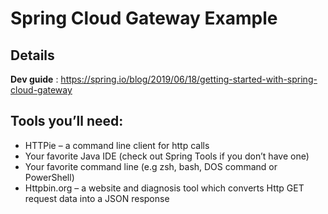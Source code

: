 # Spring Cloud Gateway Example

## Details
**Dev guide** : https://spring.io/blog/2019/06/18/getting-started-with-spring-cloud-gateway

## Tools you’ll need:
- HTTPie – a command line client for http calls
- Your favorite Java IDE (check out Spring Tools if you don’t have one)
- Your favorite command line (e.g zsh, bash, DOS command or PowerShell)
- Httpbin.org – a website and diagnosis tool which converts Http GET request data into a JSON response